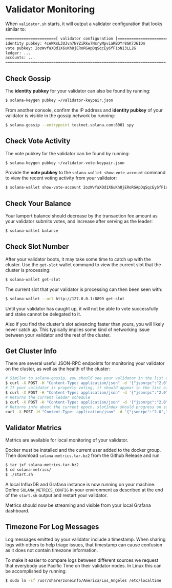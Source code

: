 # Validator Monitoring
When `validator.sh` starts, it will output a validator configuration that looks
similar to:
```bash
======================[ validator configuration ]======================
identity pubkey: 4ceWXsL3UJvn7NYZiRkw7NsryMpviaKBDYr8GK7J61Dm
vote pubkey: 2ozWvfaXQd1X6uKh8jERoRGApDqSqcEy6fF1oN13LL2G
ledger: ...
accounts: ...
======================================================================
```

## Check Gossip
The **identity pubkey** for your validator can also be found by running:
```bash
$ solana-keygen pubkey ~/validator-keypair.json
```

From another console, confirm the IP address and **identity pubkey** of your
validator is visible in the gossip network by running:
```bash
$ solana-gossip --entrypoint testnet.solana.com:8001 spy
```

## Check Vote Activity
The vote pubkey for the validator can be found by running:
```bash
$ solana-keygen pubkey ~/validator-vote-keypair.json
```

Provide the **vote pubkey** to the `solana-wallet show-vote-account` command to view
the recent voting activity from your validator:
```bash
$ solana-wallet show-vote-account 2ozWvfaXQd1X6uKh8jERoRGApDqSqcEy6fF1oN13LL2G
```

## Check Your Balance
Your lamport balance should decrease by the transaction fee amount as your
validator submits votes, and increase after serving as the leader:
```bash
$ solana-wallet balance
```

## Check Slot Number
After your validator boots, it may take some time to catch up with the cluster.
Use the `get-slot` wallet command to view the current slot that the cluster is
processing:
```bash
$ solana-wallet get-slot
```

The current slot that your validator is processing can then been seen with:
```bash
$ solana-wallet --url http://127.0.0.1:8899 get-slot
```

Until your validator has caught up, it will not be able to vote successfully and
stake cannot be delegated to it.

Also if you find the cluster's slot advancing faster than yours, you will likely
never catch up.  This typically implies some kind of networking issue between
your validator and the rest of the cluster.

## Get Cluster Info
There are several useful JSON-RPC endpoints for monitoring your validator on the
cluster, as well as the health of the cluster:

```bash
# Similar to solana-gossip, you should see your validator in the list of cluster nodes
$ curl -X POST -H "Content-Type: application/json" -d '{"jsonrpc":"2.0","id":1, "method":"getClusterNodes"}' http://testnet.solana.com:8899
# If your validator is properly voting, it should appear in the list of `current` vote accounts. If staked, `stake` should be > 0
$ curl -X POST -H "Content-Type: application/json" -d '{"jsonrpc":"2.0","id":1, "method":"getVoteAccounts"}' http://testnet.solana.com:8899
# Returns the current leader schedule
$ curl -X POST -H "Content-Type: application/json" -d '{"jsonrpc":"2.0","id":1, "method":"getLeaderSchedule"}' http://testnet.solana.com:8899
# Returns info about the current epoch. slotIndex should progress on subsequent calls.
curl -X POST -H "Content-Type: application/json" -d '{"jsonrpc":"2.0","id":1, "method":"getEpochInfo"}' http://testnet.solana.com:8899
```

## Validator Metrics
Metrics are available for local monitoring of your validator.

Docker must be installed and the current user added to the docker group.  Then
download `solana-metrics.tar.bz2` from the Github Release and run
```bash
$ tar jxf solana-metrics.tar.bz2
$ cd solana-metrics/
$ ./start.sh
```

A local InfluxDB and Grafana instance is now running on your machine.  Define
`SOLANA_METRICS_CONFIG` in your environment as described at the end of the
`start.sh` output and restart your validator.

Metrics should now be streaming and visible from your local Grafana dashboard.

## Timezone For Log Messages
Log messages emitted by your validator include a timestamp.  When sharing logs
with others to help triage issues, that timestamp can cause confusion as it does
not contain timezone information.

To make it easier to compare logs between different sources we request that
everybody use Pacific Time on their validator nodes.  In Linux this can be
accomplished by running:
```bash
$ sudo ln -sf /usr/share/zoneinfo/America/Los_Angeles /etc/localtime
```
